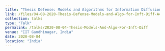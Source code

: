 ```yaml
---
title: "Thesis Defense: Models and Algorithms for Information Diffusion"
link: /files/04-08-2020-Thesis-Defense-Models-and-Algo-for-Inft-Diff-Ack.pdf
collection: talks
type: "Talk"
permalink: /talks/2020-08-04-Thesis-Models-And-Algo-For-Inft-Diff
venue: "IIT Gandhinagar, India"
date: 2020-08-04
location: "India"
---
```

<!--[Slides](../files/04-08-2020-Thesis-Defense-Models-and-Algo-for-Inft-Diff-Ack.pdf)-->


